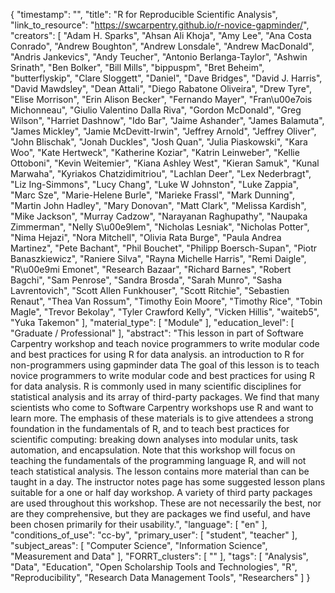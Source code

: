 {
    "timestamp": "",
    "title": "R for Reproducible Scientific Analysis",
    "link_to_resource": "https://swcarpentry.github.io/r-novice-gapminder/",
    "creators": [
        "Adam H. Sparks",
        "Ahsan Ali Khoja",
        "Amy Lee",
        "Ana Costa Conrado",
        "Andrew Boughton",
        "Andrew Lonsdale",
        "Andrew MacDonald",
        "Andris Jankevics",
        "Andy Teucher",
        "Antonio Berlanga-Taylor",
        "Ashwin Srinath",
        "Ben Bolker",
        "Bill Mills",
        "bippuspm",
        "Bret Beheim",
        "butterflyskip",
        "Clare Sloggett",
        "Daniel",
        "Dave Bridges",
        "David J. Harris",
        "David Mawdsley",
        "Dean Attali",
        "Diego Rabatone Oliveira",
        "Drew Tyre",
        "Elise Morrison",
        "Erin Alison Becker",
        "Fernando Mayer",
        "Fran\u00e7ois Michonneau",
        "Giulio Valentino Dalla Riva",
        "Gordon McDonald",
        "Greg Wilson",
        "Harriet Dashnow",
        "Ido Bar",
        "Jaime Ashander",
        "James Balamuta",
        "James Mickley",
        "Jamie McDevitt-Irwin",
        "Jeffrey Arnold",
        "Jeffrey Oliver",
        "John Blischak",
        "Jonah Duckles",
        "Josh Quan",
        "Julia Piaskowski",
        "Kara Woo",
        "Kate Hertweck",
        "Katherine Koziar",
        "Katrin Leinweber",
        "Kellie Ottoboni",
        "Kevin Weitemier",
        "Kiana Ashley West",
        "Kieran Samuk",
        "Kunal Marwaha",
        "Kyriakos Chatzidimitriou",
        "Lachlan Deer",
        "Lex Nederbragt",
        "Liz Ing-Simmons",
        "Lucy Chang",
        "Luke W Johnston",
        "Luke Zappia",
        "Marc Sze",
        "Marie-Helene Burle",
        "Marieke Frassl",
        "Mark Dunning",
        "Martin John Hadley",
        "Mary Donovan",
        "Matt Clark",
        "Melissa Kardish",
        "Mike Jackson",
        "Murray Cadzow",
        "Narayanan Raghupathy",
        "Naupaka Zimmerman",
        "Nelly S\u00e9lem",
        "Nicholas Lesniak",
        "Nicholas Potter",
        "Nima Hejazi",
        "Nora Mitchell",
        "Olivia Rata Burge",
        "Paula Andrea Martinez",
        "Pete Bachant",
        "Phil Bouchet",
        "Philipp Boersch-Supan",
        "Piotr Banaszkiewicz",
        "Raniere Silva",
        "Rayna Michelle Harris",
        "Remi Daigle",
        "R\u00e9mi Emonet",
        "Research Bazaar",
        "Richard Barnes",
        "Robert Bagchi",
        "Sam Penrose",
        "Sandra Brosda",
        "Sarah Munro",
        "Sasha Lavrentovich",
        "Scott Allen Funkhouser",
        "Scott Ritchie",
        "Sebastien Renaut",
        "Thea Van Rossum",
        "Timothy Eoin Moore",
        "Timothy Rice",
        "Tobin Magle",
        "Trevor Bekolay",
        "Tyler Crawford Kelly",
        "Vicken Hillis",
        "waiteb5",
        "Yuka Takemon"
    ],
    "material_type": [
        "Module"
    ],
    "education_level": [
        "Graduate / Professional"
    ],
    "abstract": "This lesson in part of Software Carpentry workshop and teach novice programmers to write modular code and best practices for using R for data analysis. an introduction to R for non-programmers using gapminder data The goal of this lesson is to teach novice programmers to write modular code and best practices for using R for data analysis. R is commonly used in many scientific disciplines for statistical analysis and its array of third-party packages. We find that many scientists who come to Software Carpentry workshops use R and want to learn more. The emphasis of these materials is to give attendees a strong foundation in the fundamentals of R, and to teach best practices for scientific computing: breaking down analyses into modular units, task automation, and encapsulation. Note that this workshop will focus on teaching the fundamentals of the programming language R, and will not teach statistical analysis. The lesson contains more material than can be taught in a day. The instructor notes page has some suggested lesson plans suitable for a one or half day workshop. A variety of third party packages are used throughout this workshop. These are not necessarily the best, nor are they comprehensive, but they are packages we find useful, and have been chosen primarily for their usability.",
    "language": [
        "en"
    ],
    "conditions_of_use": "cc-by",
    "primary_user": [
        "student",
        "teacher"
    ],
    "subject_areas": [
        "Computer Science",
        "Information Science",
        "Measurement and Data"
    ],
    "FORRT_clusters": [
        ""
    ],
    "tags": [
        "Analysis",
        "Data",
        "Education",
        "Open Scholarship Tools and Technologies",
        "R",
        "Reproducibility",
        "Research Data Management Tools",
        "Researchers"
    ]
}